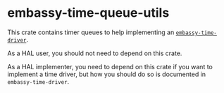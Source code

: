 # embassy-time-queue-utils

This crate contains timer queues to help implementing an [`embassy-time-driver`](https://crates.io/crates/embassy-time-driver).

As a HAL user, you should not need to depend on this crate.

As a HAL implementer, you need to depend on this crate if you want to implement a time driver,
but how you should do so is documented in `embassy-time-driver`.
